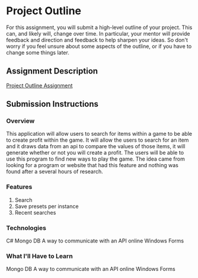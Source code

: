 # Project Outline
For this assignment, you will submit a high-level outline of your project. This can, and likely will, change over time. In particular, your mentor will provide feedback and direction and feedback to help sharpen your ideas. So don't worry if you feel unsure about some aspects of the outline, or if you have to change some things later.

## Assignment Description
[Project Outline Assignment](https://education.launchcode.org/liftoff/assignments/project-outline/)

## Submission Instructions

### Overview
This application will allow users to search for items within a game to be able to create profit within the game. 
It will allow the users to search for an item and it draws data from an api to compare the values of those items, 
it will generate whether or not you will create a profit. The users will be able to use this program to find new ways to play the game. The idea came from looking for a program or website that had this feature and nothing was found after a several hours of research.

### Features
1. Search
2. Save presets per instance
3. Recent searches

### Technologies
C#
Mongo DB
A way to communicate with an API online
Windows Forms


### What I'll Have to Learn
Mongo DB
A way to communicate with an API online
Windows Forms
